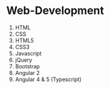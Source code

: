 # Web-Development
1. HTML
2. CSS
3. HTML5
4. CSS3
5. Javascript
6. jQuery
7. Bootstrap
8. Angular 2
9. Angular 4 & 5 (Typescript)
